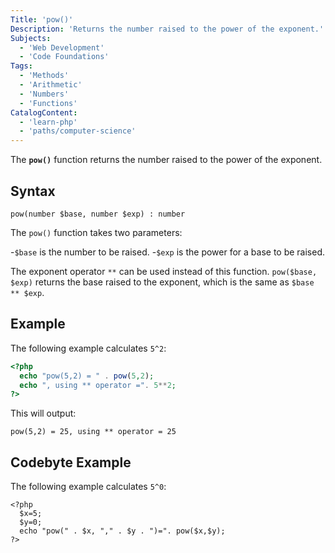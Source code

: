 ```yaml
---
Title: 'pow()'
Description: 'Returns the number raised to the power of the exponent.'
Subjects:
  - 'Web Development'
  - 'Code Foundations'
Tags:
  - 'Methods'
  - 'Arithmetic'
  - 'Numbers'
  - 'Functions'
CatalogContent:
  - 'learn-php'
  - 'paths/computer-science'
---
```


The **`pow()`** function returns the number raised to the power of the exponent.

## Syntax

```pseudo
pow(number $base, number $exp) : number
```

The `pow()` function takes two parameters:

-`$base` is the number to be raised.
-`$exp` is the power for a base to be raised.

The exponent operator `**` can be used instead of this function. `pow($base, $exp)` returns the base raised to the exponent, which is the same as `$base ** $exp`.

## Example

The following example calculates `5^2`:

```php
<?php
  echo "pow(5,2) = " . pow(5,2);
  echo ", using ** operator =". 5**2;
?>
```

This will output:

```shell
pow(5,2) = 25, using ** operator = 25
```

## Codebyte Example

The following example calculates `5^0`:

```codebyte/php
<?php
  $x=5;
  $y=0;
  echo "pow(" . $x, "," . $y . ")=". pow($x,$y);
?>
```
